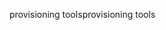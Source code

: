<span data-ttu-id="071d3-101">provisioning tools</span><span class="sxs-lookup"><span data-stu-id="071d3-101">provisioning tools</span></span>